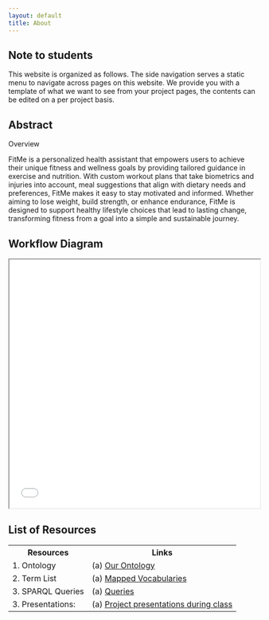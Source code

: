 ```yaml
---
layout: default
title: About
---
```


## Note to students

This website is organized as follows.
The side navigation serves a static menu to navigate across pages on this website.
We provide you with a template of what we want to see from your project pages, the contents can be edited on a per project basis.

## Abstract

<p class="message-highlight">Overview </p>

FitMe is a personalized health assistant that empowers users to achieve their unique fitness and wellness goals by providing tailored guidance in exercise and nutrition. With custom workout plans that take biometrics and injuries into account, meal suggestions that align with dietary needs and preferences, FitMe makes it easy to stay motivated and informed. Whether aiming to lose weight, build strength, or enhance endurance, FitMe is designed to support healthy lifestyle choices that lead to lasting change, transforming fitness from a goal into a simple and sustainable journey.
</p>

## Workflow Diagram

<iframe src="files/WorkflowDiagram.pdf" style="width:100%; height: 500px"></iframe>


## List of Resources

<table>
  <tr>
    <th>Resources</th>
    <th>Links</th>
  </tr>
  <tr>
    <td>1. Ontology</td>
    <td>(a) <a href="https://github.com/tetherless-world/ontology-engineering/blob/fit-me/oe2024/fit-me/FitMe.rdf">Our Ontology</a></td>
  </tr>
  <tr>
    <td>2. Term List</td>
    <td>(a) <a href="https://docs.google.com/spreadsheets/d/1efFU8ZUGuIGOMg345_aX_AWrYFzsCGbB/edit?usp=sharing&ouid=116184630494634068360&rtpof=true&sd=true">Mapped Vocabularies</a> </td>
  </tr>
  <tr>
    <td>3. SPARQL Queries</td>
    <td>(a) <a href="files/OE_10_FitMe_Queries.txt">Queries</a> </td>
  </tr>
  <tr>
    <td>3. Presentations:</td>
    <td>(a) <a href="https://docs.google.com/presentation/d/1nHYzogMAkcqTyn-nqbX5JLb3dWY_kAnER-vgqp66eJM/edit?usp=sharing">Project presentations during class</a> </td>
  </tr>
</table>


